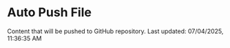# Auto Push File

Content that will be pushed to GitHub repository.
Last updated: 07/04/2025, 11:36:35 AM
